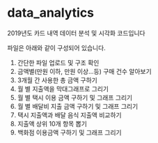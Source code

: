 # data_analytics
2019년도 카드 내역 데이터 분석 및 시각화 코드입니다

파일은 아래와 같이 구성되어 있습니다.
1. 간단한 파일 업로드 및 구조 확인
2. 금액별(만원 이하, 만원 이상...등) 구매 건수 알아보기
3. 3개월 간 사용한 총 금액 구하기
4. 월 별 지출액을 막대그래프로 그리기
5. 월 별 택시 이용 금액 구하기 및 그래프 그리기
6. 월 별 배달비 지출 금액 구하기 및 그래프 그리기
7. 택시 지출액과 배달 음식 지출액 비교하기
8. 지출액 상위 10개 항목 뽑기
9. 백화점 이용금액 구하기 및 그래프 그리기
